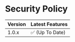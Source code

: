 # Security Policy

| Version | Latest Features          |
| ------- | ------------------ |
| 1.0.x   | :white_check_mark: (Up To Date) |




